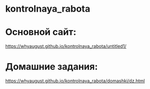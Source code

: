 # kontrolnaya_rabota
# Основной сайт: 
https://whyaugust.github.io/kontrolnaya_rabota/untitled1/ 
# Домашние задания:
https://whyaugust.github.io/kontrolnaya_rabota/domashki/dz.html

